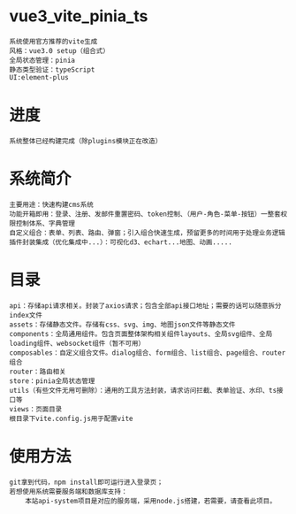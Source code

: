 # vue3_vite_pinia_ts
    系统使用官方推荐的vite生成
    风格：vue3.0 setup（组合式）
    全局状态管理：pinia
    静态类型验证：typeScript
    UI:element-plus
# 进度
    系统整体已经构建完成（除plugins模块正在改造）
# 系统简介
    主要用途：快速构建cms系统
    功能开箱即用：登录、注册、发邮件重置密码、token控制、（用户-角色-菜单-按钮）一整套权限控制体系、字典管理
    自定义组合：表单、列表、路由、弹窗；引入组合快速生成，预留更多的时间用于处理业务逻辑
    插件封装集成（优化集成中...）：可视化d3、echart...地图、动画.....
# 目录
    api：存储api请求相关。封装了axios请求；包含全部api接口地址；需要的话可以随意拆分index文件
    assets：存储静态文件。存储有css、svg、img、地图json文件等静态文件
    components：全局通用组件。包含页面整体架构相关组件layouts、全局svg组件、全局loading组件、websocket组件（暂不可用）
    composables：自定义组合文件。dialog组合、form组合、list组合、page组合、router组合
    router：路由相关
    store：pinia全局状态管理
    utils（有些文件无用可删除）：通用的工具方法封装，请求访问拦截、表单验证、水印、ts接口等
    views：页面目录
    根目录下vite.config.js用于配置vite
# 使用方法
    git拿到代码，npm install即可运行进入登录页；
    若想使用系统需要服务端和数据库支持：
        本站api-system项目是对应的服务端，采用node.js搭建，若需要，请查看此项目。

